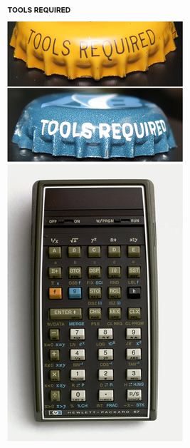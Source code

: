 ### TOOLS REQUIRED

<!--
**BMC-Bruce/BMC-Bruce** is a ✨ _special_ ✨ repository because its `README.md` (this file) appears on your GitHub profile.

Here are some ideas to get you started:

- 🔭 I’m currently working on ...
- 🌱 I’m currently learning ...
- 👯 I’m looking to collaborate on ...
- 🤔 I’m looking for help with ...
- 💬 Ask me about ...
- 📫 How to reach me: ...
- 😄 Pronouns: ...
- ⚡ Fun fact: ...
-->
![TOOLS REQUIRED](https://github.com/BMC-Bruce/BMC-Bruce/blob/master/IMG_4158.png)
![TOOLS REQUIRED](https://github.com/BMC-Bruce/BMC-Bruce/blob/master/IMG_4299.png)
 \
![HP-67 Calculator](https://github.com/BMC-Bruce/BMC-Bruce/blob/master/HP67.png)
